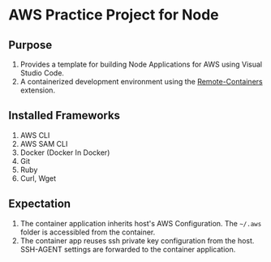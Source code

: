 # AWS Practice Project for Node

## Purpose
1. Provides a template for building Node Applications for AWS using Visual Studio Code.
2. A containerized development environment using the [Remote-Containers](https://github.com/Microsoft/vscode-remote-release.git) extension.

## Installed Frameworks
1. AWS CLI
2. AWS SAM CLI
3. Docker (Docker In Docker)
4. Git 
5. Ruby
6. Curl, Wget

## Expectation
1. The container application inherits host's AWS Configuration. The  `~/.aws` folder is accessibled from the container.
2. The container app reuses ssh private key configuration from the host.  SSH-AGENT settings are forwarded to the container application.